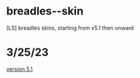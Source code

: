 # breadles--skin
[LS] breadles skins, starting from v5.1 then onward
# 3/25/23
[version 5.1](https://drive.google.com/file/d/1cU4to8dUaxiPiFvEeVi_s0zLG9-5LLVV/view?usp=share_link)
